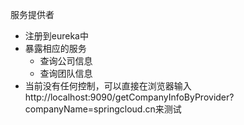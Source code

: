 服务提供者

* 注册到eureka中
* 暴露相应的服务
    * 查询公司信息
    * 查询团队信息
* 当前没有任何控制，可以直接在浏览器输入http://localhost:9090/getCompanyInfoByProvider?companyName=springcloud.cn来测试
